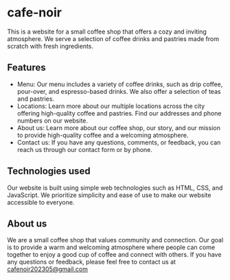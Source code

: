 # cafe-noir

This is a website for a small coffee shop that offers a cozy and inviting atmosphere. We serve a selection of coffee drinks and pastries made from scratch with fresh ingredients.

## Features

* Menu: Our menu includes a variety of coffee drinks, such as drip coffee, pour-over, and espresso-based drinks. We also offer a selection of teas and pastries.
* Locations: Learn more about our multiple locations across the city offering high-quality coffee and pastries. Find our addresses and phone numbers on our website.
* About us: Learn more about our coffee shop, our story, and our mission to provide high-quality coffee and a welcoming atmosphere.
* Contact us: If you have any questions, comments, or feedback, you can reach us through our contact form or by phone.

## Technologies used

Our website is built using simple web technologies such as HTML, CSS, and JavaScript. We prioritize simplicity and ease of use to make our website accessible to everyone.

## About us

We are a small coffee shop that values community and connection. Our goal is to provide a warm and welcoming atmosphere where people can come together to enjoy a good cup of coffee and connect with others. If you have any questions or feedback, please feel free to contact us at [cafenoir202305@gmail.com](mailto:info@smallcoffeeshop.com)
